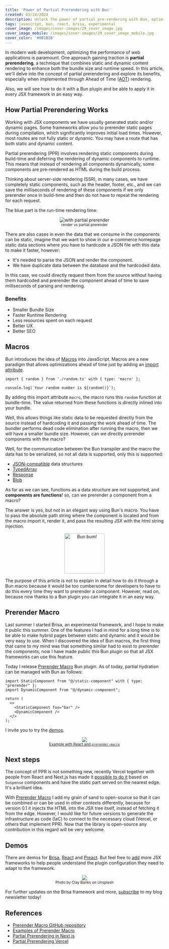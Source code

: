```yaml
---
title: 'Power of Partial Prerendering with Bun'
created: 03/24/2024
description: Unlock the power of partial pre-rendering with Bun, optimizing web application performance and package size effortlessly.
tags: javascript, bun, react, brisa, experimental
cover_image: /images/cover-images/29_cover_image.jpg
cover_image_mobile: /images/cover-images/29_cover_image_mobile.jpg
cover_color: '#0B1B2B'
---
```


In modern web development, optimizing the performance of web applications is paramount. One approach gaining traction is **partial prerendering**, a technique that combines static and dynamic content rendering to enhance both the bundle size and runtime speed. In this article, we'll delve into the concept of partial prerendering and explore its benefits, especially when implemented through Ahead of Time ([AOT](https://en.wikipedia.org/wiki/Ahead-of-time_compilation)) rendering.

Also, we will see how to do it with a Bun plugin and be able to apply it in every JSX framework in an easy way.

## How Partial Prerendering Works

Working with JSX components we have usually generated static and/or dynamic pages. Some frameworks allow you to prerender static pages during compilation, which significantly improves initial load times. However, most routes are not fully static or dynamic. You may have a route that has both static and dynamic content.

Partial prerendering (PPR) involves rendering static components during build-time and deferring the rendering of dynamic components to runtime. This means that instead of rendering all components dynamically, some components are pre-rendered as HTML during the build process.

Thinking about server-side rendering (SSR), in many cases, we have completely static components, such as the header, footer, etc., and we can save the milliseconds of rendering of these components if we only prerender once in build-time and then do not have to repeat the rendering for each request.

The blue part is the run-time rendering time:

<figure align="center">
    <img src="/images/blog-images/partial-prerendering.gif" alt="with partial prerender">
    <figcaption><small>render vs partial prerender</small></figcaption>
</figure>

There are also cases in even the data that we consume in the components can be static, imagine that we want to show in our e-commerce homepage static data sections where you have to hardcode a JSON file with this data to make it faster, however:

- It's needed to parse the JSON and render the component.
- We have duplicate data between the database and the hardcoded data.

In this case, we could directly request them from the source without having them hardcoded and prerender the component ahead of time to save milliseconds of parsing and rendering.

### Benefits

- Smaller Bundle Size
- Faster Runtime Rendering
- Less resources spent on each request
- Better UX
- Better SEO

## Macros

Bun introduces the idea of [Macros](https://bun.sh/docs/bundler/macros) into JavaScript. Macros are a new paradigm that allows optimizations ahead of time just by adding an [import attribute](https://github.com/tc39/proposal-import-attributes).

```tsx
import { random } from './random.ts' with { type: 'macro' };

console.log(`Your random number is ${random()}`);
```

By adding this import attribute `macro`, the macro runs this `random` function at bundle-time. The value returned from these functions is directly inlined into your bundle.

Well, this allows things like static data to be requested directly from the source instead of hardcoding it and passing the work ahead of time. The bundler performs dead code elimination after running the macro, then we will have a smaller bundle size. However, can we directly prerender components with the macro?

Well, for the communication between the Bun transpiler and the macro the data has to be serialized, so not all data is supported, only this is supported:

- [JSON-compatible](https://en.wikipedia.org/wiki/JSON) data structures
- [TypedArray](https://developer.mozilla.org/en-US/docs/Web/JavaScript/Reference/Global_Objects/TypedArray)
- [Response](https://developer.mozilla.org/en-US/docs/Web/API/Response)
- [Blob](https://developer.mozilla.org/en-US/docs/Web/API/Blob)

As far as we can see, functions as a data structure are not supported, and **components are functions**! so, can we prerender a component from a macro?

The answer is yes, but not in an elegant way using Bun's macro. You have to pass the absolute path string where the component is located and from the macro import it, render it, and pass the resulting JSX with the html string injection.

<figure align="center">
    <img width="128px" height="128px" src="/images/blog-images/bunbum.webp" alt="Bun bum!">
</figure>

The purpose of this article is not to explain in detail how to do it through a Bun macro because it would be too cumbersome for developers to have to do this every time they want to prerender a component. However, read on, because now thanks to a Bun plugin you can integrate it in an easy way.

## Prerender Macro

Last summer I started Brisa, an experimental framework, and I hope to make it public this summer. One of the features I had in mind for a long time is to be able to make hybrid pages between static and dynamic and it would be very easy to use. When I discovered the idea of Bun macros, the first thing that came to my mind was that something similar had to exist to prerender the components, now I have made public this Bun plugin so that all JSX frameworks can use this feature.

Today I release [Prerender Macro](https://github.com/aralroca/prerender-macro) Bun plugin. As of today, partial hydration can be managed with Bun as follows:

```tsx
import StaticComponent from "@/static-component" with { type: "prerender" };
import DynamicComponent from "@/dynamic-component";

return (
  <>
    <StaticComponent foo="bar" />
    <DynamicComponent />
  </>
);
```

I invite you to try the [demos](#demos).

<a href="https://github.com/aralroca/prerender-macro/tree/main/examples/react">
<figure align="center">
    <img src="/images/blog-images/partial-prerender.gif">
    <figcaption><small>Example with React and <code>prerender-macro</code></small></figcaption>
</figure>
</a>

## Next steps

The concept of PPR is not something new, recently Vercel together with people from React and Next.js has made it [possible to do it](https://vercel.com/blog/partial-prerendering-with-next-js-creating-a-new-default-rendering-model#try-ppr-on-vercel-today) based on `Suspense` components and have the static part served on the nearest edge. It's a brilliant idea.

With [Prerender Macro](https://github.com/aralroca/prerender-macro) I add my grain of sand to open-source so that it can be combined or can be used in other contexts differently, because for version 0.1 it injects the HTML into the JSX tree itself, instead of fetching it from the edge. However, I would like for future versions to generate the infrastructure as code (IaC) to connect to the necessary cloud (Vercel, or others that implement PPR). Now that the library is open-source any contribution in this regard will be very welcome.

## Demos

There are demos for [Brisa](https://github.com/aralroca/prerender-macro/examples/brisa/), [React](https://github.com/aralroca/prerender-macro/examples/react/) and [Preact](https://github.com/aralroca/prerender-macro/examples/preact/). But feel free to [add](https://github.com/aralroca/prerender-macro/fork) more JSX frameworks to help people understand the plugin configuration they need to adapt to the framework.

<figure align="center">
    <img src="/images/blog-images/we-got-it.jpg">
      <figcaption><small>Photo by Clay Banks on Unsplash</small></figcaption>
</figure>

For further updates on the Brisa framework and more, [subscribe](https://aralroca.com/blog/partial-prerendering#demos) to my blog newsletter today!

## References

- [Prerender Macro GitHub repository](https://github.com/aralroca/prerender-macro)
- [Examples of Prerender Macro](https://github.com/aralroca/prerender-macro/tree/main/examples)
- [Partial Prerendering in Next.js](https://nextjs.org/docs/app/api-reference/next-config-js/partial-prerendering)
- [Partial Prerendering Vercel](https://vercel.com/blog/partial-prerendering-with-next-js-creating-a-new-default-rendering-model#try-ppr-on-vercel-today)
